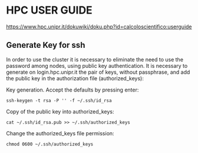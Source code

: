 # HPC USER GUIDE

https://www.hpc.unipr.it/dokuwiki/doku.php?id=calcoloscientifico:userguide

## Generate Key for ssh 

In order to use the cluster it is necessary to eliminate the need to use the password among nodes, using public key authentication. It is necessary to generate on login.hpc.unipr.it the pair of keys, without passphrase, and add the public key in the authorization file (authorized_keys):

Key generation. Accept the defaults by pressing enter:
```
ssh-keygen -t rsa -P '' -f ~/.ssh/id_rsa
```

Copy of the public key into authorized_keys:
```
cat ~/.ssh/id_rsa.pub >> ~/.ssh/authorized_keys
```
Change the authorized_keys file permission:
```
chmod 0600 ~/.ssh/authorized_keys
```
